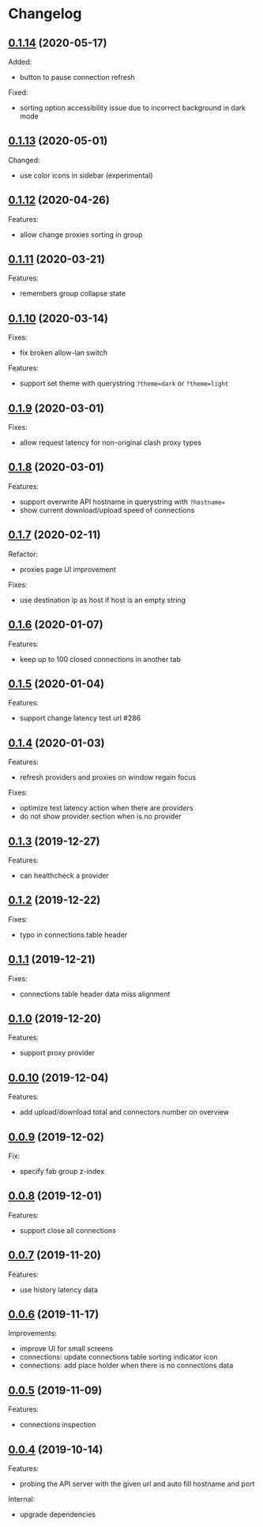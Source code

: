 # Changelog

## [0.1.14](https://github.com/haishanh/yacd/compare/v0.1.13...v0.1.14) (2020-05-17)

Added:

- button to pause connection refresh

Fixed:

- sorting option accessibility issue due to incorrect background in dark mode

## [0.1.13](https://github.com/haishanh/yacd/compare/v0.1.12...v0.1.13) (2020-05-01)

Changed:

- use color icons in sidebar (experimental)

## [0.1.12](https://github.com/haishanh/yacd/compare/v0.1.11...v0.1.12) (2020-04-26)

Features:

- allow change proxies sorting in group

## [0.1.11](https://github.com/haishanh/yacd/compare/v0.1.10...v0.1.11) (2020-03-21)

Features:

- remembers group collapse state

## [0.1.10](https://github.com/haishanh/yacd/compare/v0.1.9...v0.1.10) (2020-03-14)

Fixes:

- fix broken allow-lan switch

Features:

- support set theme with querystring `?theme=dark` or `?theme=light`

## [0.1.9](https://github.com/haishanh/yacd/compare/v0.1.8...v0.1.9) (2020-03-01)

Fixes:

- allow request latency for non-original clash proxy types

## [0.1.8](https://github.com/haishanh/yacd/compare/v0.1.7...v0.1.8) (2020-03-01)

Features:

- support overwrite API hostname in querystring with `?hostname=`
- show current download/upload speed of connections

## [0.1.7](https://github.com/haishanh/yacd/compare/v0.1.6...v0.1.7) (2020-02-11)

Refactor:

- proxies page UI improvement

Fixes:

- use destination ip as host if host is an empty string

## [0.1.6](https://github.com/haishanh/yacd/compare/v0.1.5...v0.1.6) (2020-01-07)

Features:

- keep up to 100 closed connections in another tab

## [0.1.5](https://github.com/haishanh/yacd/compare/v0.1.4...v0.1.5) (2020-01-04)

Features:

- support change latency test url #286

## [0.1.4](https://github.com/haishanh/yacd/compare/v0.1.3...v0.1.4) (2020-01-03)

Features:

- refresh providers and proxies on window regain focus

Fixes:

- optimize test latency action when there are providers
- do not show provider section when is no provider

## [0.1.3](https://github.com/haishanh/yacd/compare/v0.1.2...v0.1.3) (2019-12-27)

Features:

- can healthcheck a provider

## [0.1.2](https://github.com/haishanh/yacd/compare/v0.1.1...v0.1.2) (2019-12-22)

Fixes:

- typo in connections table header

## [0.1.1](https://github.com/haishanh/yacd/compare/v0.1.0...v0.1.1) (2019-12-21)

Fixes:

- connections table header data miss alignment

## [0.1.0](https://github.com/haishanh/yacd/compare/v0.0.10...v0.1.0) (2019-12-20)

Features:

- support proxy provider

## [0.0.10](https://github.com/haishanh/yacd/compare/v0.0.9...v0.0.10) (2019-12-04)

Features:

- add upload/download total and connectors number on overview

## [0.0.9](https://github.com/haishanh/yacd/compare/v0.0.8...v0.0.9) (2019-12-02)

Fix:

- specify fab group z-index

## [0.0.8](https://github.com/haishanh/yacd/compare/v0.0.7...v0.0.8) (2019-12-01)

Features:

- support close all connections

## [0.0.7](https://github.com/haishanh/yacd/compare/v0.0.6...v0.0.7) (2019-11-20)

Features:

- use history latency data

## [0.0.6](https://github.com/haishanh/yacd/compare/v0.0.5...v0.0.6) (2019-11-17)

Improvements:

- improve UI for small screens
- connections: update connections table sorting indicator icon
- connections: add place holder when there is no connections data

## [0.0.5](https://github.com/haishanh/yacd/compare/v0.0.4...v0.0.5) (2019-11-09)

Features:

- connections inspection

## [0.0.4](https://github.com/haishanh/yacd/compare/v0.0.3...v0.0.4) (2019-10-14)

Features:

- probing the API server with the given url and auto fill hostname and port

Internal:

- upgrade dependencies
